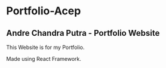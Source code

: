 # Portfolio-Acep
Andre Chandra Putra - Portfolio Website
--------------------------------------
This Website is for my Portfolio.

Made using React Framework.
